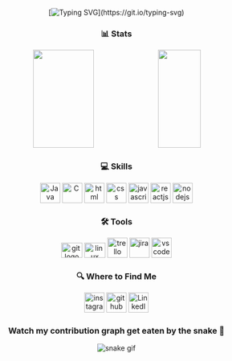 <div align="center">

[![Typing SVG](https://readme-typing-svg.herokuapp.com?font=Fira+Code&pause=1000&color=F7F7F7&width=435&lines=Hi%F0%9F%91%8B%2C+my+name+is+Miguel+Oliveira;I'm+a+software+engineer;Welcome!)](https://git.io/typing-svg)

### 📊 Stats
   <img width="49%" height="195px" src="https://github-readme-stats.vercel.app/api?username=ironmi&count_private=true&show_icons=true&theme=transparent&hide_border=true">
   <img width="41%" height="195px" src="https://github-readme-stats.vercel.app/api/top-langs/?username=ironmi&layout=compact&theme=transparent&hide_border=true" />

### 💻 Skills
[<img src='https://cdn.jsdelivr.net/gh/devicons/devicon/icons/java/java-original.svg' alt='Java' height='40'>](https://docs.oracle.com/en/java/)
[<img src='https://cdn.jsdelivr.net/gh/devicons/devicon/icons/c/c-original.svg' alt='C' height='40'>](https://www.w3schools.com/c/)
[<img src='https://cdn.jsdelivr.net/gh/devicons/devicon/icons/html5/html5-original.svg' alt='html' height='40'>](https://www.w3schools.com/html/)
[<img src='https://cdn.jsdelivr.net/gh/devicons/devicon/icons/css3/css3-original.svg' alt='css' height='40'>](https://www.w3schools.com/css/)
[<img src='https://cdn.jsdelivr.net/gh/devicons/devicon/icons/javascript/javascript-original.svg' alt='javascript' height='40'>](https://www.w3schools.com/js/)
[<img src='https://cdn.jsdelivr.net/gh/devicons/devicon/icons/react/react-original.svg' alt='reactjs' height='40'>](https://reactjs.org/)
[<img src='https://cdn.jsdelivr.net/gh/devicons/devicon/icons/nodejs/nodejs-original.svg' alt='nodejs' height='40'>](https://nodejs.org/en/)

### 🛠️ Tools
[<img src='https://cdn.jsdelivr.net/gh/devicons/devicon/icons/git/git-original.svg' height='30' width='42' alt='git logo'>](https://github.com/)
[<img src='https://cdn.jsdelivr.net/gh/devicons/devicon/icons/linux/linux-original.svg' height='30' width='42' alt='linux logo'>](https://ubuntu.com/)
[<img src='https://cdn.jsdelivr.net/gh/devicons/devicon/icons/trello/trello-plain.svg' alt='trello' height='40'>](https://trello.com/)
[<img src='https://cdn.jsdelivr.net/gh/devicons/devicon/icons/jira/jira-original-wordmark.svg' alt='jira' height='40'>](https://www.atlassian.com/software/jira)
[<img src='https://cdn.jsdelivr.net/gh/devicons/devicon/icons/vscode/vscode-original.svg' alt='vscode' height='40'>](https://code.visualstudio.com/)

### 🔍 Where to Find Me
[<img src='https://raw.githubusercontent.com/gauravghongde/social-icons/master/SVG/Color/Instagram.svg' alt='instagram' height='40'>](https://www.instagram.com/YOUR_INSTAGRAM_HANDLE/)
[<img src='https://raw.githubusercontent.com/gauravghongde/social-icons/master/SVG/Color/Github.svg' alt='github' height='40'>](https://github.com/YOUR_GITHUB_USERNAME)
[<img src='https://raw.githubusercontent.com/gauravghongde/social-icons/master/SVG/Color/LinkedIN.svg' alt='LinkedIn' height='40'>](https://www.linkedin.com/in/YOUR_LINKEDIN_PROFILE/)

### Watch my contribution graph get eaten by the snake 🐍
![snake gif](https://github.com/ironmi/blob/output/github-contribution-grid-snake.svg)
</div>
